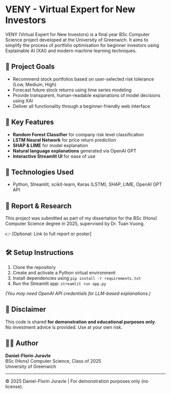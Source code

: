# VENY - Virtual Expert for New Investors

VENY (Virtual Expert for New Investors) is a final year BSc Computer Science project developed at the University of Greenwich. 
It aims to simplify the process of portfolio optimisation for beginner investors using Explainable AI (XAI) and modern machine learning techniques.

## 🎯 Project Goals

- Recommend stock portfolios based on user-selected risk tolerance (Low, Medium, High)
- Forecast future stock returns using time series modeling
- Provide transparent, human-readable explanations of model decisions using XAI
- Deliver all functionality through a beginner-friendly web interface

## 🧠 Key Features

- **Random Forest Classifier** for company risk level classification
- **LSTM Neural Network** for price return prediction
- **SHAP & LIME** for model explanation
- **Natural language explanations** generated via OpenAI GPT
- **Interactive Streamlit UI** for ease of use

## 🚀 Technologies Used

- Python, Streamlit, scikit-learn, Keras (LSTM), SHAP, LIME, OpenAI GPT API

## 📄 Report & Research

This project was submitted as part of my dissertation for the BSc (Hons) Computer Science degree in 2025, supervised by Dr. Tuan Vuong.

👉 [Optional: Link to full report or poster]

## 🛠️ Setup Instructions

1. Clone the repository  
2. Create and activate a Python virtual environment  
3. Install dependencies using `pip install -r requirements.txt`  
4. Run the Streamlit app: `streamlit run app.py`

*(You may need OpenAI API credentials for LLM-based explanations.)*

## 📌 Disclaimer

This code is shared **for demonstration and educational purposes only**.  
No investment advice is provided. Use at your own risk.

## 👨‍💻 Author

**Daniel-Florin Juravle**  
BSc (Hons) Computer Science, Class of 2025  
University of Greenwich

---

© 2025 Daniel-Florin Juravle | For demonstration purposes only (no license).
